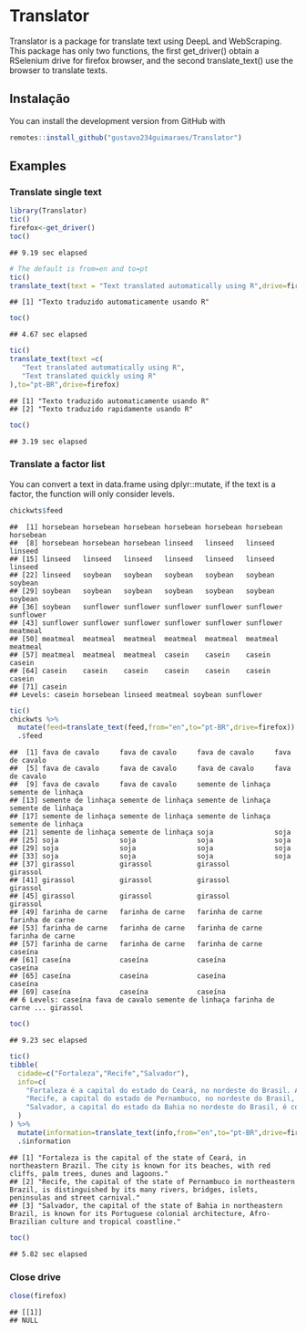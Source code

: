 Translator
================

Translator is a package for translate text using DeepL and WebScraping.
This package has only two functions, the first get_driver() obtain a
RSelenium drive for firefox browser, and the second translate_text() use
the browser to translate texts.

## Instalação

You can install the development version from GitHub with

``` r
remotes::install_github("gustavo234guimaraes/Translator")
```

## Examples

### Translate single text

``` r
library(Translator)
tic()
firefox<-get_driver()
toc()
```

    ## 9.19 sec elapsed

``` r
# The default is from=en and to=pt
tic()
translate_text(text = "Text translated automatically using R",drive=firefox)
```

    ## [1] "Texto traduzido automaticamente usando R"

``` r
toc()
```

    ## 4.67 sec elapsed

``` r
tic()
translate_text(text =c(
   "Text translated automatically using R",
   "Text translated quickly using R"
),to="pt-BR",drive=firefox)
```

    ## [1] "Texto traduzido automaticamente usando R"
    ## [2] "Texto traduzido rapidamente usando R"

``` r
toc()
```

    ## 3.19 sec elapsed

### Translate a factor list

You can convert a text in data.frame using dplyr::mutate, if the text is
a factor, the function will only consider levels.

``` r
chickwts$feed
```

    ##  [1] horsebean horsebean horsebean horsebean horsebean horsebean horsebean
    ##  [8] horsebean horsebean horsebean linseed   linseed   linseed   linseed  
    ## [15] linseed   linseed   linseed   linseed   linseed   linseed   linseed  
    ## [22] linseed   soybean   soybean   soybean   soybean   soybean   soybean  
    ## [29] soybean   soybean   soybean   soybean   soybean   soybean   soybean  
    ## [36] soybean   sunflower sunflower sunflower sunflower sunflower sunflower
    ## [43] sunflower sunflower sunflower sunflower sunflower sunflower meatmeal 
    ## [50] meatmeal  meatmeal  meatmeal  meatmeal  meatmeal  meatmeal  meatmeal 
    ## [57] meatmeal  meatmeal  meatmeal  casein    casein    casein    casein   
    ## [64] casein    casein    casein    casein    casein    casein    casein   
    ## [71] casein   
    ## Levels: casein horsebean linseed meatmeal soybean sunflower

``` r
tic()
chickwts %>% 
  mutate(feed=translate_text(feed,from="en",to="pt-BR",drive=firefox)) %>% 
  .$feed
```

    ##  [1] fava de cavalo     fava de cavalo     fava de cavalo     fava de cavalo    
    ##  [5] fava de cavalo     fava de cavalo     fava de cavalo     fava de cavalo    
    ##  [9] fava de cavalo     fava de cavalo     semente de linhaça semente de linhaça
    ## [13] semente de linhaça semente de linhaça semente de linhaça semente de linhaça
    ## [17] semente de linhaça semente de linhaça semente de linhaça semente de linhaça
    ## [21] semente de linhaça semente de linhaça soja               soja              
    ## [25] soja               soja               soja               soja              
    ## [29] soja               soja               soja               soja              
    ## [33] soja               soja               soja               soja              
    ## [37] girassol           girassol           girassol           girassol          
    ## [41] girassol           girassol           girassol           girassol          
    ## [45] girassol           girassol           girassol           girassol          
    ## [49] farinha de carne   farinha de carne   farinha de carne   farinha de carne  
    ## [53] farinha de carne   farinha de carne   farinha de carne   farinha de carne  
    ## [57] farinha de carne   farinha de carne   farinha de carne   caseína           
    ## [61] caseína            caseína            caseína            caseína           
    ## [65] caseína            caseína            caseína            caseína           
    ## [69] caseína            caseína            caseína           
    ## 6 Levels: caseína fava de cavalo semente de linhaça farinha de carne ... girassol

``` r
toc()
```

    ## 9.23 sec elapsed

``` r
tic()
tibble(
  cidade=c("Fortaleza","Recife","Salvador"),
  info=c(
    "Fortaleza é a capital do estado do Ceará, no nordeste do Brasil. A cidade é conhecida por suas praias, com falésias vermelhas, palmeiras, dunas e lagoas.",
    "Recife, a capital do estado de Pernambuco, no nordeste do Brasil, distingue-se pelos seus vários rios, pontes, ilhéus, penínsulas e pelo carnaval de rua.",
    "Salvador, a capital do estado da Bahia no nordeste do Brasil, é conhecida pela arquitetura colonial portuguesa, pela cultura afrobrasileira e pelo litoral tropical."
  )
) %>% 
  mutate(information=translate_text(info,from="en",to="pt-BR",drive=firefox)) %>% 
  .$information
```

    ## [1] "Fortaleza is the capital of the state of Ceará, in northeastern Brazil. The city is known for its beaches, with red cliffs, palm trees, dunes and lagoons."           
    ## [2] "Recife, the capital of the state of Pernambuco in northeastern Brazil, is distinguished by its many rivers, bridges, islets, peninsulas and street carnival."         
    ## [3] "Salvador, the capital of the state of Bahia in northeastern Brazil, is known for its Portuguese colonial architecture, Afro-Brazilian culture and tropical coastline."

``` r
toc()
```

    ## 5.82 sec elapsed

### Close drive

``` r
close(firefox)
```

    ## [[1]]
    ## NULL
